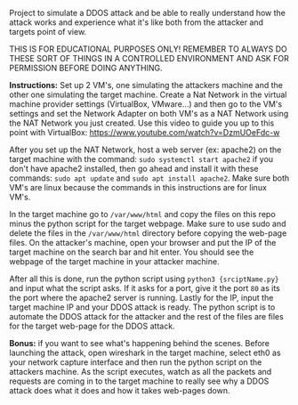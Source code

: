 Project to simulate a DDOS attack and be able to really understand how the attack works and experience what it's like both from the attacker and targets point of view. 

THIS IS FOR EDUCATIONAL PURPOSES ONLY! REMEMBER TO ALWAYS DO THESE SORT OF THINGS IN A CONTROLLED ENVIRONMENT AND ASK FOR PERMISSION BEFORE DOING ANYTHING. 

**Instructions:** Set up 2 VM's, one simulating the attackers machine and the other one simulating the target machine. Create a Nat Network in the virtual machine provider settings (VirtualBox, VMware...) and then go to the VM's settings and set the Network Adapter on both VM's as a NAT Network using the NAT Network you just created. Use this video to guide you up to this point with VirtualBox: https://www.youtube.com/watch?v=DzmUOeFdc-w

After you set up the NAT Network, host a web server (ex: apache2) on the target machine with the command: `sudo systemctl start apache2` if you don't have apache2 installed, then go ahead and install it with these commands: `sudo apt update` and `sudo apt install apache2`. Make sure both VM's are linux because the commands in this instructions are for linux VM's.

In the target machine go to `/var/www/html` and copy the files on this repo minus the python script for the target webpage. Make sure to use sudo and delete the files in the `/var/www/html` directory before copying the web-page files. On the attacker's machine, open your browser and put the IP of the target machine on the search bar and hit enter. You should see the webpage of the target machine in your attacker machine. 

After all this is done, run the python script using `python3 {srciptName.py}` and input what the script asks. If it asks for a port, give it the port `80` as its the port where the apache2 server is running. Lastly for the IP, input the target machine IP and your DDOS attack is ready. The python script is to automate the DDOS attack for the attacker and the rest of the files are files for the target web-page for the DDOS attack. 

**Bonus:** if you want to see what's happening behind the scenes. Before launching the attack, open wireshark in the target machine, select eth0 as your network capture interface and then run the python script on the attackers machine. As the script executes, watch as all the packets and requests are coming in to the target machine to really see why a DDOS attack does what it does and how it takes web-pages down.
